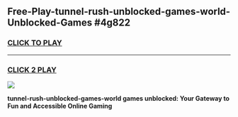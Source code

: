 
## Free-Play-tunnel-rush-unblocked-games-world-Unblocked-Games #4g822
<h3>
<a href="https://news.freeplayer.one?title=tunnel-rush-unblocked-games-world&ref=8M">CLICK TO PLAY</a></h3>
<hr>

<h3>
<a href="https://news.freeplayer.one?title=tunnel-rush-unblocked-games-world&ref=8M">CLICK 2 PLAY</a>
  
</h3>

<a href="https://news.freeplayer.one?title=tunnel-rush-unblocked-games-world&ref=8M"><img src="https://clearcache.store/games.png"></a>


**tunnel-rush-unblocked-games-world games unblocked: Your Gateway to Fun and Accessible Online Gaming**
